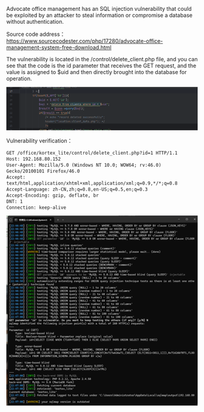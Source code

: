 

Advocate office management has an SQL injection vulnerability that could be exploited by an attacker to steal information or compromise a database without authentication.





Source code address：https://www.sourcecodester.com/php/17280/advocate-office-management-system-free-download.html



The vulnerability is located in the /control/delete_client.php file, and you can see that the code is the id parameter that receives the GET request, and the value is assigned to $uid and then directly brought into the database for operation.

![image-20250314121927685](images/image-20250314121927685.png)



Vulnerability verification：

```
GET /office/kortex_lite/control/delete_client.php?id=1 HTTP/1.1
Host: 192.168.80.152
User-Agent: Mozilla/5.0 (Windows NT 10.0; WOW64; rv:46.0) Gecko/20100101 Firefox/46.0
Accept: text/html,application/xhtml+xml,application/xml;q=0.9,*/*;q=0.8
Accept-Language: zh-CN,zh;q=0.8,en-US;q=0.5,en;q=0.3
Accept-Encoding: gzip, deflate, br
DNT: 1
Connection: keep-alive
```

![image-20250314121936448](images/image-20250314121936448.png)



































